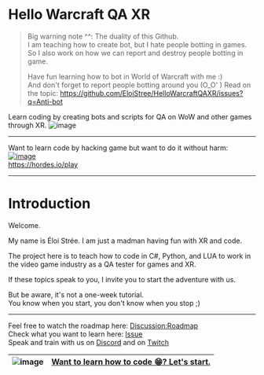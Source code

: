 # Hello Warcraft QA XR

> Big warning note ^^: The duality of this Github.  
> I am teaching how to create bot, but I hate people botting in games.  
> So I also work on how we can report and destroy people botting in game.  
>  
> Have fun learning how to bot in World of Warcraft with me :)  
> And don't forget to report people botting around you (O_O' )
> Read on the topic: https://github.com/EloiStree/HelloWarcraftQAXR/issues?q=Anti-bot


Learn coding by creating bots and scripts for QA on WoW and other games through XR.
![image](https://github.com/EloiStree/HelloWarcraftQAXR/assets/20149493/ce6094df-2123-4e45-af60-b55186601676)

-----------------------------------------------

Want to learn code by hacking game but want to do it without harm:  
[![image](https://github.com/EloiStree/HelloWarcraftQAXR/assets/20149493/d88c8be3-38ee-49aa-9df7-988ff705e189)](https://hordes.io/play  )  
https://hordes.io/play    

-----------------------------------------------

# Introduction

Welcome.

My name is Éloi Strée.
I am just a madman having fun with XR and code.

The project here is to teach how to code in C#, Python, and LUA to work in the video game industry as a QA tester for games and XR.

If these topics speak to you, I invite you to start the adventure with us.

But be aware, it's not a one-week tutorial.   
You know when you start, you don't know when you stop ;)  

-------------------------------------------------

Feel free to watch the roadmap here: [Discussion:Roadmap](https://github.com/EloiStree/HelloWarcraftQAXR/discussions/2)  
Check what you want to learn here: [Issue](https://github.com/EloiStree/HelloWarcraftQAXR/issues?q=is%3Aissue+is%3Aopen++is%3Aclose)  
Speak and train with us on [Discord](https://discord.gg/ZAUkBUF8ak) and on [Twitch](https://www.twitch.tv/eloiteaching)  
  
| ![image](https://github.com/EloiStree/HelloWarcraftQAXR/assets/20149493/c9f0972f-0b49-40b6-ab81-ff5ac2e35813) | [Want to learn how to code 😁? Let's start.](https://github.com/EloiStree/HelloWarcraftQAXR/blob/main/Guide/HelloWorldOfUDP.md) |     
| - | - |
